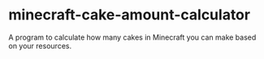 # minecraft-cake-amount-calculator
A program to calculate how many cakes in Minecraft you can make based on your resources.
